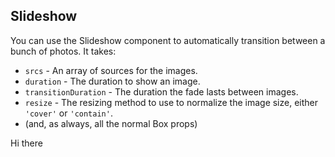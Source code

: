 

## Slideshow

You can use the Slideshow component to automatically transition between a bunch of photos. It takes:

- `srcs` - An array of sources for the images.
- `duration` - The duration to show an image.
- `transitionDuration` - The duration the fade lasts between images.
- `resize` - The resizing method to use to normalize the image size, either `'cover'` or `'contain'`.
- (and, as always, all the normal Box props)

<Preview>
  <Story name="Slideshow">
    <Slideshow
      width={256}
      height={256}
      duration={5}
      srcs={['https://placekitten.com/256/256', 'https://picsum.photos/256/256']}
    >Hi there</Slideshow>
  </Story>
</Preview>
